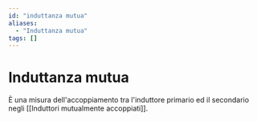 ```yaml
---
id: "induttanza mutua"
aliases:
  - "Induttanza mutua"
tags: []
---
```


# Induttanza mutua
È una misura dell'accoppiamento tra l'induttore primario ed il secondario negli [[Induttori mutualmente accoppiati]]. 
